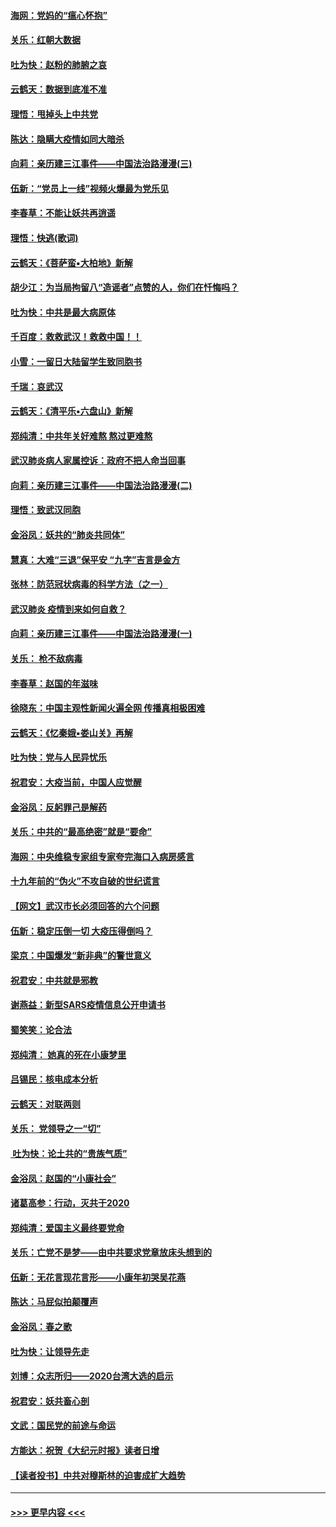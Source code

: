 #### [海网：党妈的“瘟心怀抱”](../pages/nsc993/n11840740.md?t=02031722) 
#### [关乐：红朝大数据](../pages/nsc993/n11840675.md?t=02031722) 
#### [吐为快：赵粉的肺腑之哀](../pages/nsc993/n11840618.md?t=02031722) 
#### [云鹤天：数据到底准不准](../pages/nsc993/n11840325.md?t=02031722) 
#### [理悟：甩掉头上中共党](../pages/nsc993/n11838826.md?t=02031722) 
#### [陈达：隐瞒大疫情如同大暗杀](../pages/nsc993/n11838771.md?t=02031722) 
#### [向莉：亲历建三江事件——中国法治路漫漫(三)](../pages/nsc993/n11831825.md?t=02031722) 
#### [伍新：“党员上一线”视频火爆最为党乐见](../pages/nsc993/n11838200.md?t=02031722) 
#### [李春草：不能让妖共再逍遥](../pages/nsc993/n11838102.md?t=02031722) 
#### [理悟：快逃(歌词)](../pages/nsc993/n11838083.md?t=02031722) 
#### [云鹤天：《菩萨蛮▪大柏地》新解](../pages/nsc993/n11838059.md?t=02031722) 
#### [胡少江：为当局拘留八“造谣者”点赞的人，你们在忏悔吗？](../pages/nsc993/n11836801.md?t=02031722) 
#### [吐为快：中共是最大病原体](../pages/nsc993/n11836748.md?t=02031722) 
#### [千百度：救救武汉！救救中国！！](../pages/nsc993/n11836145.md?t=02031722) 
#### [小雪：一留日大陆留学生致同胞书](../pages/nsc993/n11834624.md?t=02031722) 
#### [千瑞：哀武汉](../pages/nsc993/n11833647.md?t=02031722) 
#### [云鹤天：《清平乐▪六盘山》新解](../pages/nsc993/n11833611.md?t=02031722) 
#### [郑纯清：中共年关好难熬 熬过更难熬](../pages/nsc993/n11833489.md?t=02031722) 
#### [武汉肺炎病人家属控诉：政府不把人命当回事](../pages/nsc993/n11833205.md?t=02031722) 
#### [向莉：亲历建三江事件——中国法治路漫漫(二)](../pages/nsc993/n11829102.md?t=02031722) 
#### [理悟：致武汉同胞](../pages/nsc993/n11831522.md?t=02031722) 
#### [金浴凤：妖共的“肺炎共同体”](../pages/nsc993/n11829448.md?t=02031722) 
#### [慧真：大难“三退”保平安 “九字”吉言是金方](../pages/nsc993/n11829501.md?t=02031722) 
#### [张林：防范冠状病毒的科学方法（之一）](../pages/nsc993/n11828618.md?t=02031722) 
#### [武汉肺炎 疫情到来如何自救？](../pages/nsc993/n11827632.md?t=02031722) 
#### [向莉：亲历建三江事件——中国法治路漫漫(一)](../pages/nsc993/n11827190.md?t=02031722) 
#### [关乐： 枪不敌病毒](../pages/nsc993/n11826746.md?t=02031722) 
#### [李春草：赵国的年滋味](../pages/nsc993/n11826321.md?t=02031722) 
#### [徐晓东：中国主观性新闻火遍全网 传播真相极困难](../pages/nsc993/n11826508.md?t=02031722) 
#### [云鹤天：《忆秦娥▪娄山关》再解](../pages/nsc993/n11824682.md?t=02031722) 
#### [吐为快：党与人民异忧乐](../pages/nsc993/n11824660.md?t=02031722) 
#### [祝君安：大疫当前，中国人应觉醒](../pages/nsc993/n11821946.md?t=02031722) 
#### [金浴凤：反躬罪己是解药](../pages/nsc993/n11820280.md?t=02031722) 
#### [关乐：中共的“最高绝密”就是“要命”](../pages/nsc993/n11816946.md?t=02031722) 
#### [海网：中央维稳专家组专家夸完海口入病房感言](../pages/nsc993/n11815138.md?t=02031722) 
#### [十九年前的“伪火”不攻自破的世纪谎言](../pages/nsc993/n11813238.md?t=02031722) 
#### [【网文】武汉市长必须回答的六个问题](../pages/nsc993/n11813848.md?t=02031722) 
#### [伍新：稳定压倒一切 大疫压得倒吗？](../pages/nsc993/n11812634.md?t=02031722) 
#### [梁京：中国爆发“新非典”的警世意义](../pages/nsc993/n11812554.md?t=02031722) 
#### [祝君安：中共就是邪教](../pages/nsc993/n11812431.md?t=02031722) 
#### [谢燕益：新型SARS疫情信息公开申请书](../pages/nsc993/n11808840.md?t=02031722) 
#### [蜀笑笑：论合法](../pages/nsc993/n11808064.md?t=02031722) 
#### [郑纯清： 她真的死在小康梦里](../pages/nsc993/n11806623.md?t=02031722) 
#### [吕锡民：核电成本分析](../pages/nsc993/n11806284.md?t=02031722) 
#### [云鹤天：对联两则](../pages/nsc993/n11805957.md?t=02031722) 
#### [关乐： 党领导之一“切”](../pages/nsc993/n11804505.md?t=02031722) 
#### [ 吐为快：论土共的“贵族气质”](../pages/nsc993/n11804490.md?t=02031722) 
#### [金浴凤：赵国的“小康社会”](../pages/nsc993/n11804452.md?t=02031722) 
#### [诸葛高参：行动，灭共于2020](../pages/nsc993/n11804120.md?t=02031722) 
#### [郑纯清：爱国主义最终要党命](../pages/nsc993/n11802197.md?t=02031722) 
#### [关乐：亡党不是梦——由中共要求党章放床头想到的](../pages/nsc993/n11802156.md?t=02031722) 
#### [伍新：无花言现花言形——小康年初哭吴花燕](../pages/nsc993/n11800044.md?t=02031722) 
#### [陈达：马屁似拍颠覆声](../pages/nsc993/n11800010.md?t=02031722) 
#### [金浴凤：春之歌](../pages/nsc993/n11797687.md?t=02031722) 
#### [吐为快：让领导先走](../pages/nsc993/n11797512.md?t=02031722) 
#### [刘博：众志所归——2020台湾大选的启示](../pages/nsc993/n11796878.md?t=02031722) 
#### [祝君安：妖共畜心剖](../pages/nsc993/n11794273.md?t=02031722) 
#### [文武：国民党的前途与命运](../pages/nsc993/n11794198.md?t=02031722) 
#### [方能达：祝贺《大纪元时报》读者日增](../pages/nsc993/n11793807.md?t=02031722) 
#### [【读者投书】中共对穆斯林的迫害成扩大趋势](../pages/nsc993/n11791371.md?t=02031722) 

----
#### [ >>> 更早内容 <<< ](../indexes/nsc993-earlier.md)
